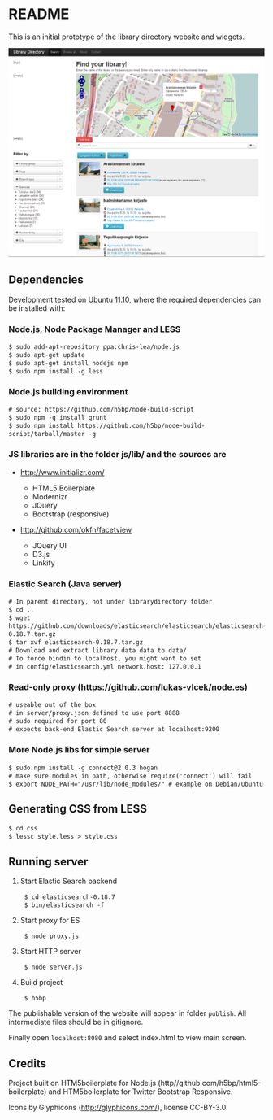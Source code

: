 README
======
This is an initial prototype of the library directory website and widgets.

![Screenshot](https://github.com/Seravo/Library-Directory/raw/master/screenshot.png "Screenshot of main page")

Dependencies
------------

Development tested on Ubuntu 11.10, where the required dependencies can be installed with:

### Node.js, Node Package Manager and LESS

    $ sudo add-apt-repository ppa:chris-lea/node.js
    $ sudo apt-get update
    $ sudo apt-get install nodejs npm
    $ sudo npm install -g less

### Node.js building environment 

    # source: https://github.com/h5bp/node-build-script
    $ sudo npm -g install grunt
    $ sudo npm install https://github.com/h5bp/node-build-script/tarball/master -g
    

### JS libraries are in the folder js/lib/ and the sources are

* http://www.initializr.com/

    * HTML5 Boilerplate
    * Modernizr
    * JQuery
    * Bootstrap (responsive)
        
* http://github.com/okfn/facetview
    * JQuery UI
    * D3.js
    * Linkify

### Elastic Search (Java server)
    
    # In parent directory, not under librarydirectory folder
    $ cd ..
    $ wget https://github.com/downloads/elasticsearch/elasticsearch/elasticsearch-0.18.7.tar.gz
    $ tar xvf elasticsearch-0.18.7.tar.gz
    # Download and extract library data data to data/
    # To force bindin to localhost, you might want to set
    # in config/elasticsearch.yml network.host: 127.0.0.1


### Read-only proxy (https://github.com/lukas-vlcek/node.es)
    
    # useable out of the box
    # in server/proxy.json defined to use port 8888 
    # sudo required for port 80
    # expects back-end Elastic Search server at localhost:9200

### More Node.js libs for simple server

    $ sudo npm install -g connect@2.0.3 hogan
    # make sure modules in path, otherwise require('connect') will fail
    $ export NODE_PATH="/usr/lib/node_modules/" # example on Debian/Ubuntu
    
    
Generating CSS from LESS
------------------------

    $ cd css
    $ lessc style.less > style.css

Running server
--------------
1. Start Elastic Search backend

        $ cd elasticsearch-0.18.7
        $ bin/elasticsearch -f
        
2. Start proxy for ES
        
        $ node proxy.js

3. Start HTTP server

        $ node server.js
        
4. Build project

        $ h5bp

The publishable version of the website will appear in folder `publish`. All intermediate files should be in gitignore.

Finally open `localhost:8080` and select index.html to view main screen.
        
Credits
-------

Project built on HTM5boilerplate for Node.js (http//github.com/h5bp/html5-boilerplate) and HTM5boilerplate for Twitter Bootstrap Responsive.

Icons by Glyphicons (http://glyphicons.com/), license CC-BY-3.0.

